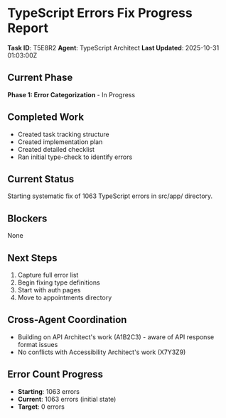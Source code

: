 # TypeScript Errors Fix Progress Report

**Task ID**: T5E8R2
**Agent**: TypeScript Architect
**Last Updated**: 2025-10-31 01:03:00Z

## Current Phase
**Phase 1: Error Categorization** - In Progress

## Completed Work
- Created task tracking structure
- Created implementation plan
- Created detailed checklist
- Ran initial type-check to identify errors

## Current Status
Starting systematic fix of 1063 TypeScript errors in src/app/ directory.

## Blockers
None

## Next Steps
1. Capture full error list
2. Begin fixing type definitions
3. Start with auth pages
4. Move to appointments directory

## Cross-Agent Coordination
- Building on API Architect's work (A1B2C3) - aware of API response format issues
- No conflicts with Accessibility Architect's work (X7Y3Z9)

## Error Count Progress
- **Starting**: 1063 errors
- **Current**: 1063 errors (initial state)
- **Target**: 0 errors
